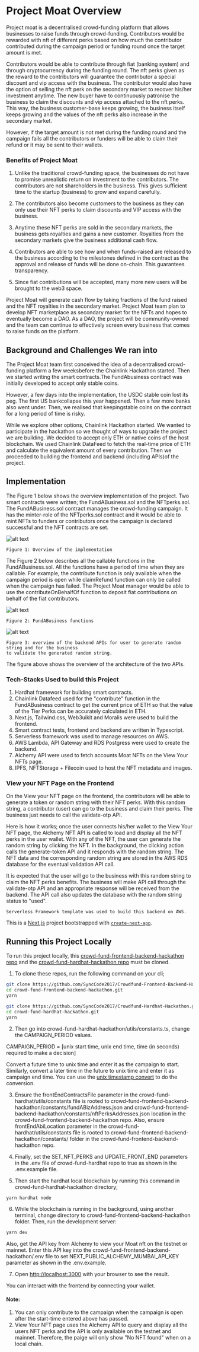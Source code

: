 # Project Moat Overview

Project moat is a decentralised crowd-funding platform that allows businesses
to raise funds through crowd-funding. Contributors would be rewarded with nft of
different perks based on how much the contributor contributed during the campaign
period or funding round once the target amount is met.

Contributors would be able to contribute through fiat (banking system) and through
cryptocurrency during the funding round. The nft perks given as the reward to the
contributors will guarantee the contributor a special discount and vip access with
the business. The contributor would also have the option of selling the nft perk on
the secondary market to recover his/her investment anytime. The new buyer have
to continuously patronise the business to claim the discounts and vip access attached
to the nft perks. This way, the business customer-base keeps growing, the business
itself keeps growing and the values of the nft perks also increase in the secondary market.

However, if the target amount is not met during the funding round and the campaign
fails all the contributors or funders will be able to claim their refund or it
may be sent to their wallets. 

### Benefits of Project Moat

1. Unlike the traditional crowd-funding space, the businesses do not have to promise
   unrealistic return on investment to the contributors. The contributors are not shareholders
   in the business. This gives sufficient time to the startup (business) to grow and expand
   carefully.

2. The contributors also become customers to the business as they can only use their NFT perks
   to claim discounts and VIP access with the business.

3. Anytime these NFT perks are sold in the secondary markets, the business gets royalties and gains
   a new customer. Royalties from the secondary markets give the business additional cash flow.

4. Contributors are able to see how and when funds-raised are released to the business according
   to the milestones defined in the contract as the approval and release of funds will be done on-chain.
   This guarantees transparency.

5. Since fiat contributions will be accepted, many more new users will be brought to the web3 space.

Project Moat will generate cash flow by taking fractions of the fund raised and the NFT royalties
in the secondary market. Project Moat team plan to develop NFT marketplace as secondary market for
the NFTs and hopes to eventually become a DAO. As a DAO, the project will be community-owned and the team
can continue to effectively screen every business that comes to raise funds on the platform.

## Background and Challenges We ran into

The Project Moat team first conceived the idea of a decentralised crowd-funding platform a few weeksbefore the Chainlink Hackathon started. Then we started writing the smart contracts.The FundAbusiness contract was initially developed to accept only stable coins.

However, a few days into the implementation, the USDC stable coin lost its peg. The first US bankcollapse this year happened. Then a few more banks also went under. Then, we realised that keepingstable coins on the contract for a long period of time is risky.

While we explore other options, Chainlink Hackathon started. We wanted to participate in the hackathon so we thought of ways to upgrade the project we are building. We decided to accept only ETH or native coins of the host blockchain. We used Chainlink DataFeed to fetch the real-time price of ETH and calculate the equivalent amount of every contribution. Then we proceeded to building the frontend and backend (including APIs)of the project.

## Implementation

The Figure 1 below shows the overview implementation of the project. Two smart contracts were written; the
FundABusiness.sol and the NFTperks.sol. The FundABusiness.sol contract manages the crowd-funding campaign.
It has the minter-role of the NFTperks.sol contract and it would be able to mint NFTs to funders or
contributors once the campaign is declared successful and the NFT contracts are set.

![alt text](moat-overview.jpg)

```
Figure 1: Overview of the implementation
```

The Figure 2 below describes all the callable functions in the FundABusiness.sol. All the functions have
a period of time when they are callable. For example, the contribute function is only available when the campaign period is open while claimRefund function can only be called when the campaign has failed.
The Project Moat manager would be able to use the contributeOnBehalfOf function to deposit fiat
contributions on behalf of the fiat contributors.

![alt text](fund-a-business-functions.jpg)

```
Figure 2: FundABusiness functions
```

![alt text](moat-proveddit.jpg)

```
Figure 3: overview of the backend APIs for user to generate random string and for the business
to validate the generated random string.
```

The figure above shows the overview of the architecture of the two APIs.

### Tech-Stacks Used to build this Project

1. Hardhat framework for building smart contracts.
2. Chainlink Datafeed used for the "contribute" function in the FundABusiness contract to get the current
   price of ETH so that the value of the Tier Perks can be accurately calculated in ETH.
3. Next.js, Tailwind.css, Web3uikit and Moralis were used to build the frontend.
4. Smart contract tests, frontend and backend are written in Typescript.
5. Serverless framework was used to manage resources on AWS.
6. AWS Lambda, API Gateway and RDS Postgress were used to create the backend.
7. Alchemy API were used to fetch accounts Moat NFTs on the View Your NFTs page.
8. IPFS, NFTStorage + Filecoin used to host the NFT metadata and images.


### View your NFT Page on the Frontend

On the View your NFT page on the frontend, the contributors will be able to generate a token
or random string with their NFT perks. With this random string, a contributor (user) can go to the
business and claim their perks. The business just needs to call the validate-otp API.

Here is how it works; once the user connects his/her wallet to the View Your NFT page, the Alchemy
NFT API is called to load and display all the NFT perks in the user wallet. With any of the NFT,
the user can generate the random string by clicking the NFT. In the background, the clicking
action calls the generate-token API and it responds with the random string. The NFT data and the
corresponding random string are stored in the AWS RDS database for the eventual validation API
call.

It is expected that the user will go to the business with this random string to claim the NFT perks
benefits. The business will make API call through the validate-otp API and an appropriate response
will be received from the backend. The API call also updates the database with the random string
status to "used".

```
Serverless Framework template was used to build this backend on AWS.
```

This is a [Next.js](https://nextjs.org/) project bootstrapped with [`create-next-app`](https://github.com/vercel/next.js/tree/canary/packages/create-next-app).

## Running this Project Locally

To run this project locally, this [crowd-fund-frontend-backend-hackathon repo](https://github.com/SyncCode2017/Crowdfund-Frontend-Backend-Hackathon-.git) and the [crowd-fund-hardhat-hackathon repo](https://github.com/SyncCode2017/Crowdfund-Hardhat-Hackathon.git) must be cloned.

1. To clone these repos, run the following command on your cli;

```bash
git clone https://github.com/SyncCode2017/Crowdfund-Frontend-Backend-Hackathon-.git
cd crowd-fund-frontend-backend-hackathon.git
yarn

git clone https://github.com/SyncCode2017/Crowdfund-Hardhat-Hackathon.git
cd crowd-fund-hardhat-hackathon.git
yarn
```

2. Then go into crowd-fund-hardhat-hackathon/utils/constants.ts, change the CAMPAIGN_PERIOD
   values.

CAMPAIGN_PERIOD = [unix start time, unix end time, time (in seconds) required to make a decision]

Convert a future time to unix time and enter it as the campaign to start. Similarly, convert a
later time in the future to unix time and enter it as campaign end time. You can use the
[unix timestamp convert](https://www.site24x7.com/tools/time-stamp-converter.html) to do the
conversion.

3. Ensure the frontEndContractsFile parameter in the crowd-fund-hardhat/utils/constants file is rooted to crowd-fund-frontend-backend-hackathon/constants/fundABizAddress.json and crowd-fund-frontend-backend-hackathon/constants/nftPerksAddresses.json location in the crowd-fund-frontend-backend-hackathon repo. Also, ensure frontEndAbiLocation parameter in the crowd-fund-hardhat/utils/constants file is rooted to crowd-fund-frontend-backend-hackathon/constants/ folder in the crowd-fund-frontend-backend-hackathon repo.

4. Finally, set the SET_NFT_PERKS and UPDATE_FRONT_END parameters in the .env file of crowd-fund-hardhat repo to true as shown in the .env.example file.

5. Then start the hardhat local blockchain by running this command in crowd-fund-hardhat-hackathon
   directory;

```bash
yarn hardhat node
```

6. While the blockchain is running in the background, using another terminal, change directory to
   crowd-fund-frontend-backend-hackathon folder. Then, run the development server:

```bash
yarn dev

```

Also, get the API key from Alchemy to view your Moat nft on the testnet or mainnet. Enter this
API key into the crowd-fund-frontend-backend-hackathon/.env file to set NEXT_PUBLIC_ALCHEMY_MUMBAI_API_KEY
parameter as shown in the .env.example.

7. Open [http://localhost:3000](http://localhost:3000) with your browser to see the result.

You can interact with the frontend by connecting your wallet.

#### Note:

1. You can only contribute to the campaign when the campaign is open after the start-time entered above has passed.
2. View Your NFT page uses the Alchemy API to query and display all the users NFT perks and the
   API is only available on the testnet and mainnet. Therefore, the paige will only show "No NFT found"
   when on a local chain.
